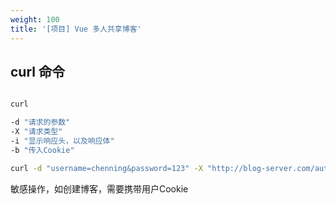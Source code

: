 ```yaml
---
weight: 100
title: '[项目] Vue 多人共享博客'
---
```


## curl 命令

```sh

curl

-d "请求的参数"
-X "请求类型"
-i "显示响应头，以及响应体"
-b "传入Cookie"

curl -d "username=chenning&password=123" -X "http://blog-server.com/auth/register" -i

```

敏感操作，如创建博客，需要携带用户Cookie